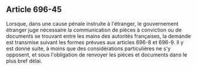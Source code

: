 Article 696-45
----
Lorsque, dans une cause pénale instruite à l'étranger, le gouvernement étranger
juge nécessaire la communication de pièces à conviction ou de documents se
trouvant entre les mains des autorités françaises, la demande est transmise
suivant les formes prévues aux articles 696-8 et 696-9. Il y est donné suite, à
moins que des considérations particulières ne s'y opposent, et sous l'obligation
de renvoyer les pièces et documents dans le plus bref délai.
